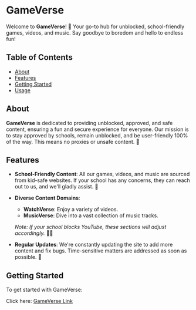 # GameVerse

Welcome to **GameVerse**! 🎉 Your go-to hub for unblocked, school-friendly games, videos, and music. Say goodbye to boredom and hello to endless fun!

## Table of Contents

- [About](#about)
- [Features](#features)
- [Getting Started](#getting-started)
- [Usage](#usage)

## About

**GameVerse** is dedicated to providing unblocked, approved, and safe content, ensuring a fun and secure experience for everyone. Our mission is to stay approved by schools, remain unblocked, and be user-friendly 100% of the way. This means no proxies or unsafe content. 🚀

## Features

- **School-Friendly Content**: All our games, videos, and music are sourced from kid-safe websites. If your school has any concerns, they can reach out to us, and we'll gladly assist. 🏫

- **Diverse Content Domains**:
  - **WatchVerse**: Enjoy a variety of videos.
  - **MusicVerse**: Dive into a vast collection of music tracks.
  
  *Note: If your school blocks YouTube, these sections will adjust accordingly.* 🎥🎵

- **Regular Updates**: We're constantly updating the site to add more content and fix bugs. Time-sensitive matters are addressed as soon as possible. 🔄

## Getting Started

To get started with GameVerse:

Click here: [GameVerse Link](https://gameverse.global.ssl.fastly.net)
